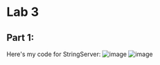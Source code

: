 # Lab 3
## Part 1:

Here's my code for StringServer:
![image](https://user-images.githubusercontent.com/130111913/234527371-ebd170fb-4b5a-4a8d-91cc-04fc5c63deb4.png)
![image](https://user-images.githubusercontent.com/130111913/234527494-ecb04c56-cc9f-4e6d-961e-01332c0dcf95.png)

